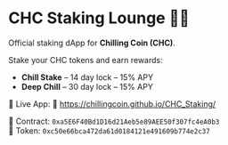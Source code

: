 # CHC Staking Lounge 🧊🐧

Official staking dApp for **Chilling Coin (CHC)**.

Stake your CHC tokens and earn rewards:

- **Chill Stake** – 14 day lock – 15% APY  
- **Deep Chill** – 30 day lock – 15% APY

🔗 Live App: 🔗 https://chillingcoin.github.io/CHC_Staking/


📜 Contract: `0xa5E6F40Bd1D16d21Aeb5e89AEE50f307fc4eA0b3`  
🎯 Token: `0xc50e66bca472da61d0184121e491609b774e2c37`
